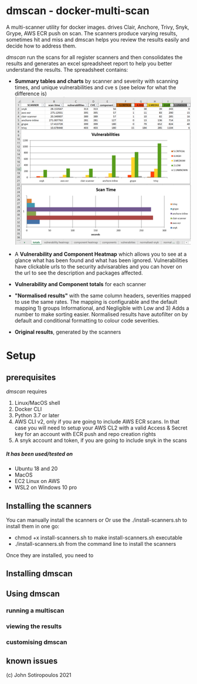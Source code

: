 # dmscan - docker-multi-scan 
A multi-scanner utility for docker images. drives Clair, Anchore, Trivy, Snyk, Grype, AWS ECR push on scan. The scanners produce varying results, sometimes hit and miss and dmscan helps you review the results easily and decide how to address them.

*dmscan* run the scans for all register scanners and  then consolidates the results and generates an excel spreadsheet report to help you better understand the results. The spreadsheet contains:

- **Summary tables and charts** by scanner and severity with scanning times, and unique vulnerabilities and cve s (see below for what the difference is) 
![img_1.png](img_1.png)

- A **Vulnerability and Component Heatmap** which allows you to see at a glance what has been found and what has been ignored. Vulnerabilities have clickable urls to the security advisarables and you can hover on the url to see the description and packages affected. 

- **Vulnerability and Component totals** for each scanner

- **"Normalised results"** with the same column headers, severities mapped to use the same rates. The mapping is configurable and the default mapping 1) groups Informational, and Negligible with Low and 3) Adds a number to make sorting easier. Normalised results have autofilter on by default and conditional formatting to colour code severities.   
  
- **Original results**, generated by the scanners

# Setup #

## prerequisites ##
_dmscan_ requires 
1. Linux/MacOS shell  
2. Docker CLI
3. Python 3.7 or later
4. AWS CLI v2, only if you are going to include AWS ECR scans. In that case you will need to setup your AWS CL2 with a valid Access & Secret key for an account with ECR push and repo creation rights  
5. A snyk account and token, if you are going to include snyk in the scans

##### It has been used/tested on #### 
- Ubuntu 18 and 20
- MacOS
- EC2 Linux on AWS
- WSL2 on Windows 10 pro

## Installing the scanners
You can manually install the scanners or 
Or use the ./install-scanners.sh to install them in one go:
- chmod +x install-scanners.sh to  make install-scanners.sh executable
- ./install-scanners.sh from the command line to install the scanners

Once they are installed, you need to  

## Installing dmscan

## Using dmscan


### running a multiscan
### viewing the results
### customising dmscan

## known issues


(c) John Sotiropoulos 2021
